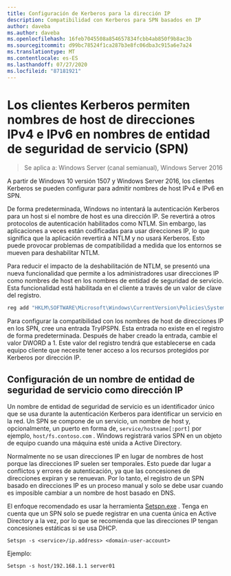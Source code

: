 ```yaml
---
title: Configuración de Kerberos para la dirección IP
description: Compatibilidad con Kerberos para SPN basados en IP
author: daveba
ms.author: daveba
ms.openlocfilehash: 16feb7045508a854657834fcbb4ab850f9b8ac3b
ms.sourcegitcommit: d99bc78524f1ca287b3e8fc06dba3c915a6e7a24
ms.translationtype: MT
ms.contentlocale: es-ES
ms.lasthandoff: 07/27/2020
ms.locfileid: "87181921"
---
```

# <a name="kerberos-clients-allow-ipv4-and-ipv6-address-hostnames-in-service-principal-names-spns"></a>Los clientes Kerberos permiten nombres de host de direcciones IPv4 e IPv6 en nombres de entidad de seguridad de servicio (SPN)

>Se aplica a: Windows Server (canal semianual), Windows Server 2016

A partir de Windows 10 versión 1507 y Windows Server 2016, los clientes Kerberos se pueden configurar para admitir nombres de host IPv4 e IPv6 en SPN.

De forma predeterminada, Windows no intentará la autenticación Kerberos para un host si el nombre de host es una dirección IP. Se revertirá a otros protocolos de autenticación habilitados como NTLM. Sin embargo, las aplicaciones a veces están codificadas para usar direcciones IP, lo que significa que la aplicación revertirá a NTLM y no usará Kerberos. Esto puede provocar problemas de compatibilidad a medida que los entornos se mueven para deshabilitar NTLM.

Para reducir el impacto de la deshabilitación de NTLM, se presentó una nueva funcionalidad que permite a los administradores usar direcciones IP como nombres de host en los nombres de entidad de seguridad de servicio. Esta funcionalidad está habilitada en el cliente a través de un valor de clave del registro.

```cmd
reg add "HKLM\SOFTWARE\Microsoft\Windows\CurrentVersion\Policies\System\Kerberos\Parameters" /v TryIPSPN /t REG_DWORD /d 1 /f
```

Para configurar la compatibilidad con los nombres de host de direcciones IP en los SPN, cree una entrada TryIPSPN. Esta entrada no existe en el registro de forma predeterminada. Después de haber creado la entrada, cambie el valor DWORD a 1. Este valor del registro tendrá que establecerse en cada equipo cliente que necesite tener acceso a los recursos protegidos por Kerberos por dirección IP.

## <a name="configuring-a-service-principal-name-as-ip-address"></a>Configuración de un nombre de entidad de seguridad de servicio como dirección IP

Un nombre de entidad de seguridad de servicio es un identificador único que se usa durante la autenticación Kerberos para identificar un servicio en la red. Un SPN se compone de un servicio, un nombre de host y, opcionalmente, un puerto en forma de, `service/hostname[:port]` por ejemplo, `host/fs.contoso.com` . Windows registrará varios SPN en un objeto de equipo cuando una máquina esté unida a Active Directory.

Normalmente no se usan direcciones IP en lugar de nombres de host porque las direcciones IP suelen ser temporales. Esto puede dar lugar a conflictos y errores de autenticación, ya que las concesiones de direcciones expiran y se renuevan. Por lo tanto, el registro de un SPN basado en direcciones IP es un proceso manual y solo se debe usar cuando es imposible cambiar a un nombre de host basado en DNS.

El enfoque recomendado es usar la herramienta [Setspn.exe](/previous-versions/windows/it-pro/windows-server-2012-R2-and-2012/cc731241(v=ws.11)) . Tenga en cuenta que un SPN solo se puede registrar en una cuenta única en Active Directory a la vez, por lo que se recomienda que las direcciones IP tengan concesiones estáticas si se usa DHCP.

```
Setspn -s <service>/ip.address> <domain-user-account>
```

Ejemplo:

```
Setspn -s host/192.168.1.1 server01
```
